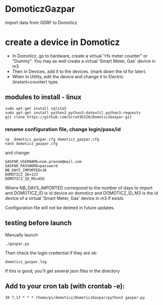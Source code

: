 # DomoticzGazpar
Import data from GDRF to Domoticz

# create a device in Domoticz
- In Domoticz, go to hardware, create a virtual "rfx meter counter" or "Dummy".
  You may as well create a virtual 'Smart Meter, Gas' device in m3
- Then in Devices, add it to the devices. (mark down the id for later).
- When in Utility, edit the device and change it to Electric (instant+counter) type.

## modules to install - linux

    sudo apt-get install sqlite3
    sudo apt-get install python3 python3-dateutil python3-requests
    git clone https://github.com/Scrat95220/DomoticzGazpar.git

### rename configuration file, change login/pass/id

    cp _domoticz_gazpar.cfg domoticz_gazpar.cfg
    nano domoticz_gazpar.cfg

and change:

    GASPAR_USERNAME=nom.prenom@mail.com
    GASPAR_PASSWORD=password
    NB_DAYS_IMPORTED=30
    DOMOTICZ_ID=123
    DOMOTICZ_ID_M3=456

Where NB_DAYS_IMPORTED correspond to the number of days to import and DOMOTICZ_ID is id device on domoticz and
DOMOTICZ_ID_M3 is the id device of a virtual 'Smart Meter, Gas' device in m3 if exists

Configuration file will not be deleted in future updates.

## testing before launch

Manually launch

    ./gazpar.py


Then check the login credential if they are ok:

    domoticz_gazpar.log

If this is good, you'll get several json files in the directory

## Add to your cron tab (with crontab -e):

    30 7,17 * * * /home/pi/domoticz/DomoticzGazpar/python3 gazpar.py
